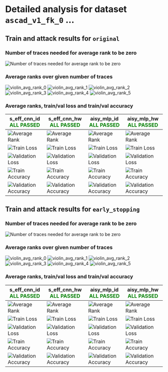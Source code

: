 
# Detailed analysis for dataset `ascad_v1_fk_0` ...


## Train and attack results for `original` 


### Number of traces needed for average rank to be zero 

![Number of traces needed for average rank to be zero](../plots/original/ascad_v1_fk_0/violin.svg)


### Average ranks over given number of traces 

![violin_avg_rank_0](../plots/original/ascad_v1_fk_0/violin_avg_rank_0.svg)
![violin_avg_rank_1](../plots/original/ascad_v1_fk_0/violin_avg_rank_1.svg)
![violin_avg_rank_2](../plots/original/ascad_v1_fk_0/violin_avg_rank_2.svg)
![violin_avg_rank_3](../plots/original/ascad_v1_fk_0/violin_avg_rank_3.svg)
![violin_avg_rank_4](../plots/original/ascad_v1_fk_0/violin_avg_rank_4.svg)
![violin_avg_rank_5](../plots/original/ascad_v1_fk_0/violin_avg_rank_5.svg)

### Average ranks, train/val loss and train/val accuracy 


|s_eff_cnn_id<br><span style='color:green'>**ALL PASSED** </span>|s_eff_cnn_hw<br><span style='color:green'>**ALL PASSED** </span>|aisy_mlp_id<br><span style='color:green'>**ALL PASSED** </span>|aisy_mlp_hw<br><span style='color:green'>**ALL PASSED** </span>|
|---|---|---|---|
|![Average Rank](../plots/original/ascad_v1_fk_0/s_eff_cnn_id/average_rank.svg)|![Average Rank](../plots/original/ascad_v1_fk_0/s_eff_cnn_hw/average_rank.svg)|![Average Rank](../plots/original/ascad_v1_fk_0/aisy_mlp_id/average_rank.svg)|![Average Rank](../plots/original/ascad_v1_fk_0/aisy_mlp_hw/average_rank.svg)|
|![Train Loss](../plots/original/ascad_v1_fk_0/s_eff_cnn_id/train_loss.svg)|![Train Loss](../plots/original/ascad_v1_fk_0/s_eff_cnn_hw/train_loss.svg)|![Train Loss](../plots/original/ascad_v1_fk_0/aisy_mlp_id/train_loss.svg)|![Train Loss](../plots/original/ascad_v1_fk_0/aisy_mlp_hw/train_loss.svg)|
|![Validation Loss](../plots/original/ascad_v1_fk_0/s_eff_cnn_id/val_loss.svg)|![Validation Loss](../plots/original/ascad_v1_fk_0/s_eff_cnn_hw/val_loss.svg)|![Validation Loss](../plots/original/ascad_v1_fk_0/aisy_mlp_id/val_loss.svg)|![Validation Loss](../plots/original/ascad_v1_fk_0/aisy_mlp_hw/val_loss.svg)|
|![Train Accuracy](../plots/original/ascad_v1_fk_0/s_eff_cnn_id/train_acc.svg)|![Train Accuracy](../plots/original/ascad_v1_fk_0/s_eff_cnn_hw/train_acc.svg)|![Train Accuracy](../plots/original/ascad_v1_fk_0/aisy_mlp_id/train_acc.svg)|![Train Accuracy](../plots/original/ascad_v1_fk_0/aisy_mlp_hw/train_acc.svg)|
|![Validation Accuracy](../plots/original/ascad_v1_fk_0/s_eff_cnn_id/val_acc.svg)|![Validation Accuracy](../plots/original/ascad_v1_fk_0/s_eff_cnn_hw/val_acc.svg)|![Validation Accuracy](../plots/original/ascad_v1_fk_0/aisy_mlp_id/val_acc.svg)|![Validation Accuracy](../plots/original/ascad_v1_fk_0/aisy_mlp_hw/val_acc.svg)|


## Train and attack results for `early_stopping` 


### Number of traces needed for average rank to be zero 

![Number of traces needed for average rank to be zero](../plots/early_stopping/ascad_v1_fk_0/violin.svg)


### Average ranks over given number of traces 

![violin_avg_rank_0](../plots/early_stopping/ascad_v1_fk_0/violin_avg_rank_0.svg)
![violin_avg_rank_1](../plots/early_stopping/ascad_v1_fk_0/violin_avg_rank_1.svg)
![violin_avg_rank_2](../plots/early_stopping/ascad_v1_fk_0/violin_avg_rank_2.svg)
![violin_avg_rank_3](../plots/early_stopping/ascad_v1_fk_0/violin_avg_rank_3.svg)
![violin_avg_rank_4](../plots/early_stopping/ascad_v1_fk_0/violin_avg_rank_4.svg)
![violin_avg_rank_5](../plots/early_stopping/ascad_v1_fk_0/violin_avg_rank_5.svg)

### Average ranks, train/val loss and train/val accuracy 


|s_eff_cnn_id<br><span style='color:green'>**ALL PASSED** </span>|s_eff_cnn_hw<br><span style='color:green'>**ALL PASSED** </span>|aisy_mlp_id<br><span style='color:green'>**ALL PASSED** </span>|aisy_mlp_hw<br><span style='color:green'>**ALL PASSED** </span>|
|---|---|---|---|
|![Average Rank](../plots/early_stopping/ascad_v1_fk_0/s_eff_cnn_id/average_rank.svg)|![Average Rank](../plots/early_stopping/ascad_v1_fk_0/s_eff_cnn_hw/average_rank.svg)|![Average Rank](../plots/early_stopping/ascad_v1_fk_0/aisy_mlp_id/average_rank.svg)|![Average Rank](../plots/early_stopping/ascad_v1_fk_0/aisy_mlp_hw/average_rank.svg)|
|![Train Loss](../plots/early_stopping/ascad_v1_fk_0/s_eff_cnn_id/train_loss.svg)|![Train Loss](../plots/early_stopping/ascad_v1_fk_0/s_eff_cnn_hw/train_loss.svg)|![Train Loss](../plots/early_stopping/ascad_v1_fk_0/aisy_mlp_id/train_loss.svg)|![Train Loss](../plots/early_stopping/ascad_v1_fk_0/aisy_mlp_hw/train_loss.svg)|
|![Validation Loss](../plots/early_stopping/ascad_v1_fk_0/s_eff_cnn_id/val_loss.svg)|![Validation Loss](../plots/early_stopping/ascad_v1_fk_0/s_eff_cnn_hw/val_loss.svg)|![Validation Loss](../plots/early_stopping/ascad_v1_fk_0/aisy_mlp_id/val_loss.svg)|![Validation Loss](../plots/early_stopping/ascad_v1_fk_0/aisy_mlp_hw/val_loss.svg)|
|![Train Accuracy](../plots/early_stopping/ascad_v1_fk_0/s_eff_cnn_id/train_acc.svg)|![Train Accuracy](../plots/early_stopping/ascad_v1_fk_0/s_eff_cnn_hw/train_acc.svg)|![Train Accuracy](../plots/early_stopping/ascad_v1_fk_0/aisy_mlp_id/train_acc.svg)|![Train Accuracy](../plots/early_stopping/ascad_v1_fk_0/aisy_mlp_hw/train_acc.svg)|
|![Validation Accuracy](../plots/early_stopping/ascad_v1_fk_0/s_eff_cnn_id/val_acc.svg)|![Validation Accuracy](../plots/early_stopping/ascad_v1_fk_0/s_eff_cnn_hw/val_acc.svg)|![Validation Accuracy](../plots/early_stopping/ascad_v1_fk_0/aisy_mlp_id/val_acc.svg)|![Validation Accuracy](../plots/early_stopping/ascad_v1_fk_0/aisy_mlp_hw/val_acc.svg)|
